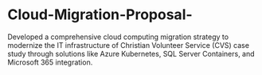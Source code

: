 # Cloud-Migration-Proposal-
Developed a comprehensive cloud computing migration strategy to modernize the IT infrastructure of Christian Volunteer Service (CVS) case study through solutions like Azure Kubernetes, SQL Server Containers, and Microsoft 365 integration.
